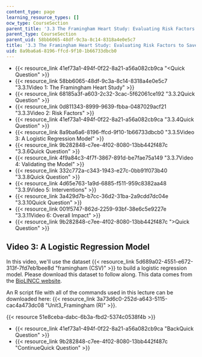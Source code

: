 ```yaml
---
content_type: page
learning_resource_types: []
ocw_type: CourseSection
parent_title: '3.3 The Framingham Heart Study: Evaluating Risk Factors to Save Lives '
parent_type: CourseSection
parent_uid: 58bb6065-48df-9c3a-8c14-8318a4e0e5c7
title: '3.3 The Framingham Heart Study: Evaluating Risk Factors to Save Lives '
uid: 8a9ba6a6-8196-ffcd-9f10-1b66733dbcb0
---
```


*   {{< resource_link 41ef73a1-494f-0f22-8a21-a56a082cb9ca "\<Quick Question" >}}
*   {{< resource_link 58bb6065-48df-9c3a-8c14-8318a4e0e5c7 "3.3.1Video 1: The Framingham Heart Study" >}}
*   {{< resource_link 68185a3f-a603-2c32-3cac-5f62061ce192 "3.3.2Quick Question" >}}
*   {{< resource_link 0d811343-8999-9639-fbba-0487029acf21 "3.3.3Video 2: Risk Factors" >}}
*   {{< resource_link 41ef73a1-494f-0f22-8a21-a56a082cb9ca "3.3.4Quick Question" >}}
*   {{< resource_link 8a9ba6a6-8196-ffcd-9f10-1b66733dbcb0 "3.3.5Video 3: A Logistic Regression Model" >}}
*   {{< resource_link 9b282848-c7ee-4f02-8080-13bb442f487c "3.3.6Quick Question" >}}
*   {{< resource_link 4f9a84c3-4f7f-3867-891d-be7fae75a149 "3.3.7Video 4: Validating the Model" >}}
*   {{< resource_link 332c772a-c343-1943-e27c-0bb91f073b40 "3.3.8Quick Question" >}}
*   {{< resource_link 4d65e763-1a9d-6885-f511-959c8382aa48 "3.3.9Video 5: Interventions" >}}
*   {{< resource_link 3a429d7b-b7cc-36d2-31ba-2a9cdd7dc04e "3.3.10Quick Question" >}}
*   {{< resource_link 001f5747-862d-2259-93bf-38e6c5e9227e "3.3.11Video 6: Overall Impact" >}}
*   {{< resource_link 9b282848-c7ee-4f02-8080-13bb442f487c "\>Quick Question" >}}

Video 3: A Logistic Regression Model
------------------------------------

In this video, we'll use the dataset {{< resource_link 5d689a02-4551-e672-313f-7fd7eb1bee8d "framingham (CSV)" >}} to build a logistic regression model. Please download this dataset to follow along. This data comes from the [BioLINCC website](https://biolincc.nhlbi.nih.gov/home/).

An R script file with all of the commands used in this lecture can be downloaded here: {{< resource_link 3a73d6c0-252d-a643-5115-cac4a473dc08 "Unit3\_Framingham (R)" >}}.

{{< resource 51e8ceba-dabc-6b3a-fbd2-5374c0538f4b >}}

*   {{< resource_link 41ef73a1-494f-0f22-8a21-a56a082cb9ca "BackQuick Question" >}}
*   {{< resource_link 9b282848-c7ee-4f02-8080-13bb442f487c "ContinueQuick Question" >}}